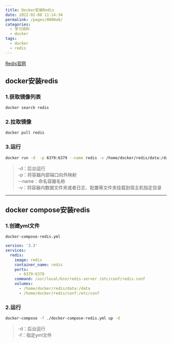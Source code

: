 ```yaml
---
title: Docker安装Redis
date: 2022-02-08 11:14:34
permalink: /pages/0000a6/
categories:
  - 学习资料
  - docker
tags:
  - docker
  - redis
---
```


[Redis官网](https://redis.io/)
## docker安装redis


### 1.获取镜像列表
```sh
docker search redis
```
### 2.拉取镜像
```sh
docker pull redis
```
### 3.运行
```sh
docker run -d  -p 6379:6379 --name redis -v /home/docker/redis/data:/data -v /home/docker/redis/conf:/etc/conf redis:latest
```
>-d：后台运行  
-p：将容器内部端口向外映射  
--name：命名容器名称  
-v：将容器内数据文件夹或者日志、配置等文件夹挂载到宿主机指定目录  

---

## docker compose安装redis

### 1.创建yml文件
`docker-compose-redis.yml`
```yml
version: '3.3'
services:
  redis:
    image: redis
    container_name: redis
    ports:
      - 6379:6379
    command: /usr/local/bin/redis-server /etc/conf/redis.conf
    volumes:
      - /home/docker/redis/data:/data
      - /home/docker/redis/conf:/etc/conf
```
### 2.运行
```sh
docker-compose -f ./docker-compose-redis.yml up -d
```
>-d：后台运行  
-f：指定yml文件  